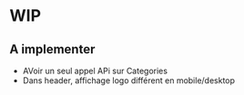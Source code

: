 # WIP

## A implementer

- AVoir un seul appel APi sur Categories 
- Dans header, affichage logo différent en mobile/desktop